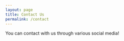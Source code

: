 ```yaml
---
layout: page
title: Contact Us
permalink: /contact
---
```






You can contact with us through various social media!